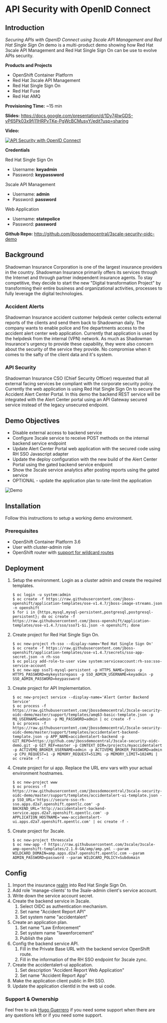 # API Security with OpenID Connect

## Introduction

_Securing APIs with OpenID Connect using 3scale API Management and Red Hat Single Sign On_ demo is a multi-product demo showing how Red Hat 3scale API Management and Red Hat Single Sign On can be use to evolve APIs security.

**Products and Projects**

* OpenShift Container Platform
* Red Hat 3scale API Management
* Red Hat Single Sign On
* Red Hat Fuse
* Red Hat AMQ

**Provisioning Time:** ~15 min

**Slides:** https://docs.google.com/presentation/d/1Dy74IwGDS-vP65Pk03x9fj11HRPvTKe-PgWcBCMusyY/edit?usp=sharing

**Video:**

[![API Security with OpenID Connect](docs/images/video-thumbnail.png)](https://vimeo.com/259970326 "API Security with OpenID Connect - Click to Watch!")

**Credentials**

Red Hat Single Sign On
  
* Username: **keyadmin**
* Password: **keypassword**

3scale API Management

* Username: **admin**
* Password: **password**

Web Application

* Username: **statepolice**
* Password: **password**

**Github Repo:** http://github.com/jbossdemocentral/3scale-security-oidc-demo

## Background

Shadowman Insurance Corporation is one of the largest insurance providers in the country. Shadowman Insurance primarily offers its services through the Internet and through partner independent insurance agents. To stay competitive, they decide to start the new "Digital transformation Project" by transforming their entire business and organizational activities, processes to fully leverage the digital technologies. 

### Accident Alerts

Shadowman Insurance accident customer helpdesk center collects external reports of the clients and send them back to Shadowman daily. The company wants to enable police and fire departments access to the accident alert center web application. Currently that application is used by the helpdesk from the internal (VPN) network. As much as Shadowman Insurance's urgency to provide these capability, they were also concern about the security of the service they provide. No compromise when it comes to the safty of the client data and it's system.

### API Security

Shadowman Insurance CSO (Chief Security Officer) requested that all external facing services be compliant with the corporate security policy. Currently the web application is using Red Hat Single Sign On to secure the Accident Alert Center Portal. In this demo the backend REST service will be integrated with the Alert Center portal using an API Gateway secured service instead of the legacy unsecured endpoint.

## Demo Objectives

* Disable external access to backend service
* Configure 3scale service to receive POST methods on the internal backend service endpoint
* Update Alert Center Portal web application with the secured code using RH SSO Javascript adapter
* Update the deploy configuration with the new build of the Alert Center Portal using the gated backend service endpoint
* Show the 3scale service analytics after posting reports using the gated service
* OPTIONAL - update the application plan to rate-limit the application

![Demo](docs/images/3scale-security-oidc-demo.png)

## Installation

Follow this instructions to setup a working demo environment.

### Prerequisites

* OpenShift Container Platform 3.6
* User with cluster-admin role
* OpenShift router with [support for wildcard routes](https://docs.openshift.com/container-platform/3.6/install_config/router/default_haproxy_router.html#using-wildcard-routes) 

## Deployment

1. Setup the environment. Login as a cluster admin and create the required templates.

    ```
    $ oc login -u system:admin
    $ oc create -f https://raw.githubusercontent.com/jboss-openshift/application-templates/ose-v1.4.7/jboss-image-streams.json -n openshift
    $ for i in {https,mysql,mysql-persistent,postgresql,postgresql-persistent}; do oc create -f https://raw.githubusercontent.com/jboss-openshift/application-templates/ose-v1.4.7/sso/sso71-$i.json -n openshift; done
    ```

1. Create project for Red Hat Single Sign On.

    ```
    $ oc new-project rh-sso --display-name='Red Hat Single Sign On'
    $ oc create -f https://raw.githubusercontent.com/jboss-openshift/application-templates/ose-v1.4.7/secrets/sso-app-secret.json -n rh-sso
    $ oc policy add-role-to-user view system:serviceaccount:rh-sso:sso-service-account
    $ oc new-app sso71-mysql-persistent -p HTTPS_NAME=jboss -p HTTPS_PASSWORD=mykeystorepass -p SSO_ADMIN_USERNAME=keyadmin -p SSO_ADMIN_PASSWORD=keypassword
    ```

1. Create project for API Implementation.

    ```
    $ oc new-project service --display-name='Alert Center Backend Service'
    $ oc process -f https://raw.githubusercontent.com/jbossdemocentral/3scale-security-oidc-demo/master/support/templates/amq63-basic-template.json -p MQ_USERNAME=admin -p MQ_PASSWORD=admin | oc create -f -
    $ oc process -f https://raw.githubusercontent.com/jbossdemocentral/3scale-security-oidc-demo/master/support/templates/accidentalert-backend-template.json -p APP_NAME=accidentalert-backend -p GIT_REPO=https://github.com/jbossdemocentral/3scale-security-oidc-demo.git -p GIT_REF=master -p CONTEXT_DIR=/projects/myaccidentalert -p ACTIVEMQ_BROKER_USERNAME=admin -p ACTIVEMQ_BROKER_PASSWORD=admin -p CPU_REQUEST=1 -p MEMORY_REQUEST=512Mi -p MEMORY_LIMIT=1024Mi | oc create -f -
    ```

1. Create project for ui app. Replace the URL env vars with your actual environment hostnames.

    ```
    $ oc new-project www
    $ oc process -f https://raw.githubusercontent.com/jbossdemocentral/3scale-security-oidc-demo/master/support/templates/accidentalert-ui-template.json -p SSO_URL='https://secure-sso-rh-sso.apps.d2a7.openshift.opentlc.com' -p BACKEND_URL='http://accidentalert-backend-service.apps.d2a7.openshift.opentlc.com' -p APPLICATION_HOSTNAME='www-accidentalert-ui.apps.d2a7.openshift.opentlc.com' | oc create -f -
    ```

1. Create project for 3scale.

    ```
    $ oc new-project threescale
    $ oc new-app -f https://raw.githubusercontent.com/3scale/3scale-amp-openshift-templates/2.1.0-GA/amp/amp.yml --param WILDCARD_DOMAIN=amp.apps.d2a7.openshift.opentlc.com --param ADMIN_PASSWORD=password --param WILDCARD_POLICY=Subdomain
    ```

## Config

1. Import the insurance [realm](support/templates/insurance-realm.json) into Red Hat Single Sign On.
1. Add role 'manage-clients' to the 3sale-admin client's service account.
1. Write down the service account secret.
1. Create the backend service in 3scale. 
    1. Select OIDC as authentication mechanism.
    1. Set name "Accident Report API"
    1. Set system name "accidentalert"
1. Create an application plan.
    1. Set name "Law Enforcement"
    1. Set system name "lawenforcement"
    1. Publish the plan
1. Config the backend service API.
    1. Fill in the Private Base URL with the backend service OpenShift route.
    1. Fill in the information of the RH SSO endpoint for 3scale zync.
1. Create the accidentalert-ui application.
    1. Set description "Accident Report Web Application"
    1. Set name "Accident Report App"
1. Make the application client public in RH SSO.
1. Update the application clientId in the web ui code.

### Support & Ownership

Feel free to ask [Hugo Guerrero](https://github.com/hguerrero) if you need some support when there are any questions left or if you need some support.
